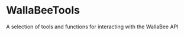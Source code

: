 WallaBeeTools
=============

A selection of tools and functions for interacting with the WallaBee API
